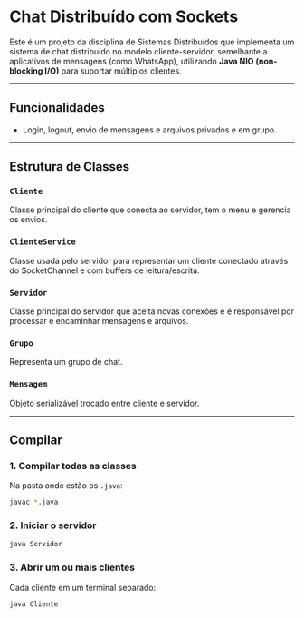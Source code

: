 # Chat Distribuído com Sockets

Este é um projeto da disciplina de Sistemas Distribuídos que implementa um sistema de chat distribuído no modelo cliente-servidor, semelhante a aplicativos de mensagens (como WhatsApp), utilizando **Java NIO (non-blocking I/O)** para suportar múltiplos clientes.

---

## Funcionalidades
- Login, logout, envio de mensagens e arquivos privados e em grupo.  

---

## Estrutura de Classes

### `Cliente`
Classe principal do cliente que conecta ao servidor, tem o menu e gerencia os envios.    

### `ClienteService`
Classe usada pelo servidor para representar um cliente conectado através do SocketChannel e com buffers de leitura/escrita.  

### `Servidor`
Classe principal do servidor que aceita novas conexões e é responsável por processar e encaminhar mensagens e arquivos.  

### `Grupo`
Representa um grupo de chat.   

### `Mensagem`
Objeto serializável trocado entre cliente e servidor.  

---

## Compilar

### 1. Compilar todas as classes
Na pasta onde estão os `.java`:
```bash
javac *.java
````

### 2. Iniciar o servidor

```bash
java Servidor
```

### 3. Abrir um ou mais clientes

Cada cliente em um terminal separado:

```bash
java Cliente
```
